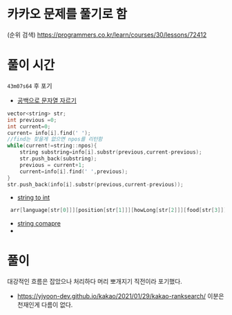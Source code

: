 # 카카오 문제를 풀기로 함

(순위 검색)
https://programmers.co.kr/learn/courses/30/lessons/72412

# 풀이 시간

`43m07s64` 후 포기

- [공백으로 문자열 자르기](https://chbuljumeok1997.tistory.com/42)

```c++
vector<string> str;
int previous =0;
int current=0;
current= info[i].find(' ');
//find는 찾을게 없으면 npos를 리턴함
while(current!=string::npos){
    string substring=info[i].substr(previous,current-previous);
    str.push_back(substring);
    previous = current+1;
    current=info[i].find(' ',previous);
}
str.push_back(info[i].substr(previous,current-previous));
```

- [string to int](http://www.cplusplus.com/reference/string/stoi/)

```c++
 arr[language[str[0]]][position[str[1]]][howLong[str[2]]][food[str[3]]].push_back(stoi(str[4]));
```

- [string comapre](http://www.cplusplus.com/reference/string/string/compare/)
-

# 풀이

대강적인 흐름은 잡았으나 처리하다 머리 뽀개지기 직전이라 포기했다.

- https://yjyoon-dev.github.io/kakao/2021/01/29/kakao-ranksearch/ 이분은 천재인게 다름이 없다.
